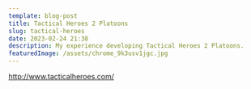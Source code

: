 ```yaml
---
template: blog-post
title: Tactical Heroes 2 Platoons
slug: tactical-heroes
date: 2023-02-24 21:38
description: My experience developing Tactical Heroes 2 Platoons.
featuredImage: /assets/chrome_9k3usv1jgc.jpg
---
```

<http://www.tacticalheroes.com/>